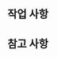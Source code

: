 <!--
제목 형식 >>  [mr] : {소스브랜치} > {타켓브랜치}
ex) [mr] : release/v0.1.2 > develop

Front, Back, Spec 중 자신의 팀에 맞는 라벨을 붙여주세요!
라벨은 작성칸 아래 LABEL 항목에 있습니다!
담당자는 FL 혹은 BL로 본인의 팀에 맞게 설정해주세요!
리뷰어 지정은 꼭 본인 팀의 팀장으로 해주세요!
리뷰어 지정 팀장은 팀원으로 해주세요!
Merge가 완료되면 Issue를 close 해주세요
-->

## 작업 사항
<!--
작업이 완료된 내용을 목차 형식으로 적어주세요.
ex)
1. nav bar 작성
2. 메인페이지 요소 배치 - 로그인, 중앙이미지, 공지사항 리스트 5개 ...
3. 메인페이지 css 적용
 -->

## 참고 사항
<!-- 공유할 내용, 스크린샷 등을 넣어 주세요. -->
